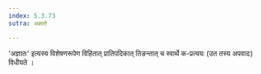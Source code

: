 ```yaml
---
index: 5.3.73
sutra: अज्ञाते

---
```

'अज्ञातः' इत्यस्य विशेषणरूपेण विहितात् प्रातिपदिकात् तिङन्तात् च  स्वार्थे क-प्रत्ययः (उत तस्य अपवादः) विधीयते ।